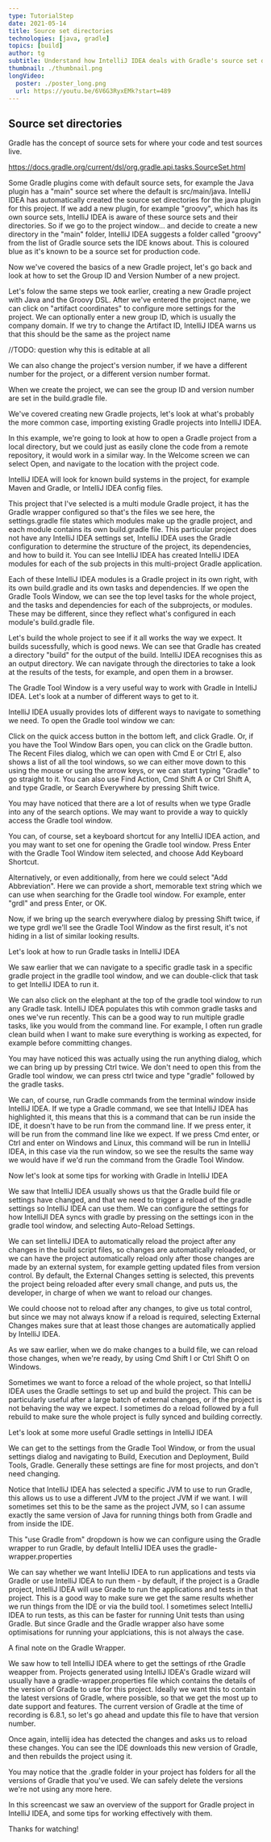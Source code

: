 ```yaml
---
type: TutorialStep
date: 2021-05-14
title: Source set directories
technologies: [java, gradle]
topics: [build]
author: tg
subtitle: Understand how IntelliJ IDEA deals with Gradle's source set directories
thumbnail: ./thumbnail.png
longVideo:
  poster: ./poster_long.png
  url: https://youtu.be/6V6G3RyxEMk?start=489
---
```


## Source set directories
Gradle has the concept of source sets for where your code and test sources live.

https://docs.gradle.org/current/dsl/org.gradle.api.tasks.SourceSet.html

Some Gradle plugins come with default source sets, for example the Java plugin has a "main" source set where the default is src/main/java. IntelliJ IDEA has automatically created the source set directories for the java plugin for this project. If we add a new plugin, for example "groovy", which has its own source sets, IntelliJ IDEA is aware of these source sets and their directories. So if we go to the project window... and decide to create a new directory in the "main" folder, IntelliJ IDEA suggests a folder called "groovy" from the list of Gradle source sets the IDE knows about. This is coloured blue as it's known to be a source set for production code.

Now we've covered the basics of a new Gradle project, let's go back and look at how to set the Group ID and Version Number of a new project.

Let's folow the same steps we took earlier, creating a new Gradle project with Java and the Groovy DSL. After we've entered the project name, we can click on "artifact coordinates" to configure more settings for the project. We can optionally enter a new group ID, which is usually the company domain. If we try to change the Artifact ID, IntelliJ IDEA warns us that this should be the same as the project name

//TODO: question why this is editable at all

We can also change the project's version number, if we have a different number for the project, or a different version number format.

When we create the project, we can see the group ID and version number are set in the build.gradle file.

We've covered creating new Gradle projects, let's look at what's probably the more common case, importing existing Gradle projects into IntelliJ IDEA.

In this example, we're going to look at how to open a Gradle project from a local directory, but we could just as easily clone the code from a remote repository, it would work in a similar way. In the Welcome screen we can select Open, and navigate to the location with the project code.

IntelliJ IDEA will look for known build systems in the project, for example Maven and Gradle, or IntelliJ IDEA config files.

This project that I've selected is a multi module Gradle project, it has the Gradle wrapper configured so that's the files we see here, the settings.gradle file states which modules make up the gradle project, and each module contains its own build.gradle file. This particular project does not have any IntelliJ IDEA settings set, IntelliJ IDEA uses the Gradle configuration to determine the structure of the project, its dependencies, and how to build it. You can see IntelliJ IDEA has created IntelliJ IDEA modules for each of the sub projects in this multi-project Gradle application.

Each of these IntelliJ IDEA modules is a Gradle project in its own right, with its own build.gradle and its own tasks and dependencies. If we open the Gradle Tools Window, we can see the top level tasks for the whole project, and the tasks and dependencies for each of the subprojects, or modules. These may be different, since they reflect what's configured in each module's build.gradle file.

Let's build the whole project to see if it all works the way we expect. It builds sucessfully, which is good news. We can see that Gradle has created a directory "build" for the output of the build. IntelliJ IDEA recognises this as an output directory. We can navigate through the directories to take a look at the results of the tests, for example, and open them in a browser.

The Gradle Tool Window is a very useful way to work with Gradle in IntelliJ IDEA. Let's look at a number of different ways to get to it.

IntelliJ IDEA usually provides lots of different ways to navigate to something we need. To open the Gradle tool window we can:

Click on the quick access button in the bottom left, and click Gradle.
Or, if you have the Tool Window Bars open, you can click on the Gradle button.
The Recent Files dialog, which we can open with Cmd E or Ctrl E, also shows a list of all the tool windows, so we can either move down to this using the mouse or using the arrow keys, or we can start typing "Gradle" to go straight to it.
You can also use Find Action, Cmd Shift A or Ctrl Shift A, and type Gradle, or Search Everywhere by pressing Shift twice.

You may have noticed that there are a lot of results when we type Gradle into any of the search options. We may want to provide a way to quickly access the Gradle tool window.

You can, of course, set a keyboard shortcut for any IntelliJ IDEA action, and you may want to set one for opening the Gradle tool window. Press Enter with the Gradle Tool Window item selected, and choose Add Keyboard Shortcut.

Alternatively, or even additionally, from here we could select "Add Abbreviation". Here we can provide a short, memorable text string which we can use when searching for the Gradle tool window. For example, enter "grdl" and press Enter, or OK.

Now, if we bring up the search everywhere dialog by pressing Shift twice, if we type grdl we'll see the Gradle Tool Window as the first result, it's not hiding in a list of similar looking results.

Let's look at how to run Gradle tasks in IntelliJ IDEA

We saw earlier that we can navigate to a specific gradle task in a specific gradle project in the gradlle tool window, and we can double-click that task to get IntelliJ IDEA to run it.

We can also click on the elephant at the top of the gradle tool window to run any Gradle task. IntelliJ IDEA populates this wtih common gradle tasks and ones we've run recently. This can be a good way to run multiple gradle tasks, like you would from the command line. For example, I often run gradle clean build when I want to make sure everything is working as expected, for example before committing changes.

You may have noticed this was actually using the run anything dialog, which we can bring up by pressing Ctrl twice. We don't need to open this from the Gradle tool window, we can press ctrl twice and type "gradle" followed by the gradle tasks.

We can, of course, run Gradle commands from the terminal window inside IntelliJ IDEA. If we type a Gradle command, we see that IntelliJ IDEA has highlighted it, this means that this is a command that can be run inside the IDE, it doesn't have to be run from the command line. If we press enter, it will be run from the command line like we expect. If we press Cmd enter, or Ctrl and enter on Windows and Linux, this command will be run in IntelliJ IDEA, in this case via the run window, so we see the results the same way we would have if we'd run the command from the Gradle Tool Window.

Now let's look at some tips for working with Gradle in IntelliJ IDEA

We saw that IntelliJ IDEA usually shows us that the Gradle build file or settings have changed, and that we need to trigger a reload of the gradle settings so IntelliJ IDEA can use them. We can configure the settings for how IntelliJI DEA syncs with gradle by pressing on the settings icon in the gradle tool window, and selecting Auto-Reload Settings.

We can set IintelliJ IDEA to automatically reload the project after any changes in the build script files, so changes are automatically reloaded, or we can have the project automatically reload only after those changes are made by an external system, for example getting updated files from version control. By default, the External Changes setting is selected, this prevents the project being reloaded after every small change, and puts us, the developer, in charge of when we want to reload our changes.

We could choose not to reload after any changes, to give us total control, but since we may not always know if a reload is required, selecting External Changes makes sure that at least those changes are automatically applied by IntelliJ IDEA.

As we saw earlier, when we do make changes to a build file, we can reload those changes, when we're ready, by using Cmd Shift I or Ctrl Shift O on Windows.

Sometimes we want to force a reload of the whole project, so that IntelliJ IDEA uses the Gradle settings to set up and build the project. This can be particularly useful after a large batch of external changes, or if the project is not behaving the way we expect. I sometimes do a reload followed by a full rebuild to make sure the whole project is fully synced and building correctly.

Let's look at some more useful Gradle settings in IntelliJ IDEA

We can get to the settings from the Gradle Tool Window, or from the usual settings dialog and navigating to Build, Execution and Deployment, Build Tools, Gradle. Generally these settings are fine for most projects, and don't need changing.

Notice that IntelliJ IDEA has selected a specific JVM to use to run Gradle, this allows us to use a different JVM to the project JVM if we want. I will sometimes set this to be the same as the project JVM, so I can assume exactly the same version of Java for running things both from Gradle and from inside the IDE.

This "use Gradle from" dropdown is how we can configure using the Gradle wrapper to run Gradle, by default IntelliJ IDEA uses the gradle-wrapper.properties

We can say whether we want IntelliJ IDEA to run applications and tests via Gradle or use IntelliJ IDEA to run them - by default, if the project is a Gradle project, IntelliJ IDEA will use Gradle to run the applications and tests in that project. This is a good way to make sure we get the same results whether we run things from the IDE or via the build tool. I sometimes select IntelliJ IDEA to run tests, as this can be faster for running Unit tests than using Gradle. But since Gradle and the Gradle wrapper also have some optimisations for running your applciations, this is not always the case.

A final note on the Gradle Wrapper.

We saw how to tell IntelliJ IDEA where to get the settings of rthe Gradle weapper from. Projects generated using IntelliJ IDEA's Gradle wizard will usually have a gradle-wrapper.properties file which contains the details of the version of Gradle to use for this project. Ideally we want this to contain the latest versions of Gradle, where possible, so that we get the most up to date support and features. The current version of Gradle at the time of recording is 6.8.1, so let's go ahead and update this file to have that version number.

Once again, intellij idea has detected the changes and asks us to reload these changes. You can see the IDE downloads this new version of Gradle, and then rebuilds the project using it.

You may notice that the .gradle folder in your project has folders for all the versions of Gradle that you've used. We can safely delete the versions we're not using any more here.

In this screencast we saw an overview of the support for Gradle project in IntelliJ IDEA, and some tips for working effectively with them.

Thanks for watching!
